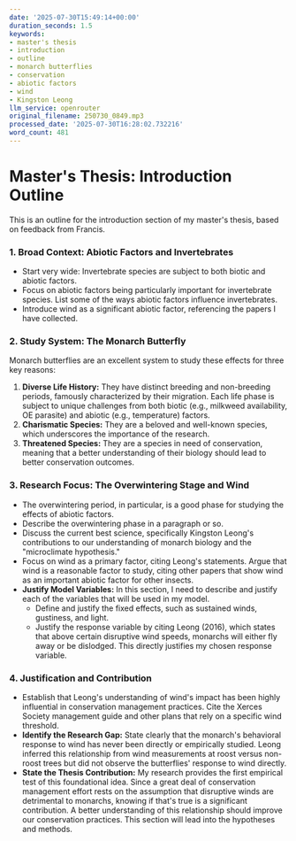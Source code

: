 ```yaml
---
date: '2025-07-30T15:49:14+00:00'
duration_seconds: 1.5
keywords:
- master's thesis
- introduction
- outline
- monarch butterflies
- conservation
- abiotic factors
- wind
- Kingston Leong
llm_service: openrouter
original_filename: 250730_0849.mp3
processed_date: '2025-07-30T16:28:02.732216'
word_count: 481
---
```

# Master's Thesis: Introduction Outline

This is an outline for the introduction section of my master's thesis, based on feedback from Francis.

### 1. Broad Context: Abiotic Factors and Invertebrates

*   Start very wide: Invertebrate species are subject to both biotic and abiotic factors.
*   Focus on abiotic factors being particularly important for invertebrate species. List some of the ways abiotic factors influence invertebrates.
*   Introduce wind as a significant abiotic factor, referencing the papers I have collected.

### 2. Study System: The Monarch Butterfly

Monarch butterflies are an excellent system to study these effects for three key reasons:

1.  **Diverse Life History:** They have distinct breeding and non-breeding periods, famously characterized by their migration. Each life phase is subject to unique challenges from both biotic (e.g., milkweed availability, OE parasite) and abiotic (e.g., temperature) factors.
2.  **Charismatic Species:** They are a beloved and well-known species, which underscores the importance of the research.
3.  **Threatened Species:** They are a species in need of conservation, meaning that a better understanding of their biology should lead to better conservation outcomes.

### 3. Research Focus: The Overwintering Stage and Wind

*   The overwintering period, in particular, is a good phase for studying the effects of abiotic factors.
*   Describe the overwintering phase in a paragraph or so.
*   Discuss the current best science, specifically Kingston Leong's contributions to our understanding of monarch biology and the "microclimate hypothesis."
*   Focus on wind as a primary factor, citing Leong's statements. Argue that wind is a reasonable factor to study, citing other papers that show wind as an important abiotic factor for other insects.
*   **Justify Model Variables:** In this section, I need to describe and justify each of the variables that will be used in my model.
    *   Define and justify the fixed effects, such as sustained winds, gustiness, and light.
    *   Justify the response variable by citing Leong (2016), which states that above certain disruptive wind speeds, monarchs will either fly away or be dislodged. This directly justifies my chosen response variable.

### 4. Justification and Contribution

*   Establish that Leong's understanding of wind's impact has been highly influential in conservation management practices. Cite the Xerces Society management guide and other plans that rely on a specific wind threshold.
*   **Identify the Research Gap:** State clearly that the monarch's behavioral response to wind has never been directly or empirically studied. Leong inferred this relationship from wind measurements at roost versus non-roost trees but did not observe the butterflies' response to wind directly.
*   **State the Thesis Contribution:** My research provides the first empirical test of this foundational idea. Since a great deal of conservation management effort rests on the assumption that disruptive winds are detrimental to monarchs, knowing if that's true is a significant contribution. A better understanding of this relationship should improve our conservation practices. This section will lead into the hypotheses and methods.